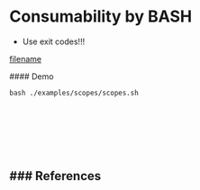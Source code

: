 # Consumability by BASH

- Use exit codes!!!



[filename](../../examples/scopes/scopes.sh ':include :type=code bash')

#### Demo
```
bash ./examples/scopes/scopes.sh
```

<br><br><br><br><br>

### References
- 